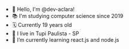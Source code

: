- 👋 Hello, I'm @dev-aclara!
- 📚 I'm studying computer science since 2019
- 🗓 Currently 19 years old
- 🚩 I live in Tupi Paulista - SP
- 🌱 I’m currently learning react.js and node.js


<!---
dev-aclara/dev-aclara is a ✨ special ✨ repository because its `README.md` (this file) appears on your GitHub profile.
You can click the Preview link to take a look at your changes.
--->
